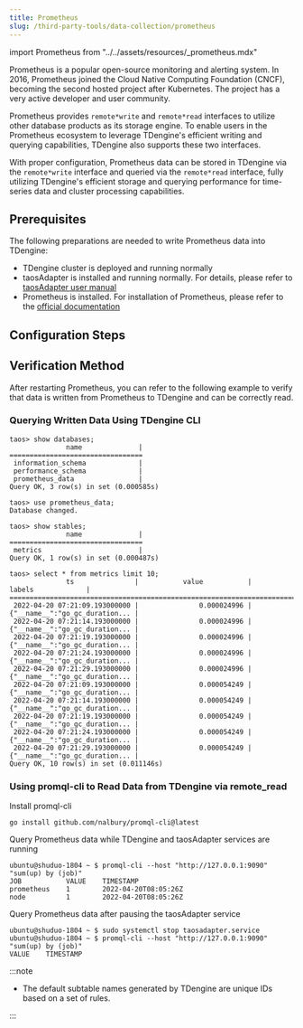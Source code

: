 ```yaml
---
title: Prometheus 
slug: /third-party-tools/data-collection/prometheus
---
```


import Prometheus from "../../assets/resources/_prometheus.mdx"

Prometheus is a popular open-source monitoring and alerting system. In 2016, Prometheus joined the Cloud Native Computing Foundation (CNCF), becoming the second hosted project after Kubernetes. The project has a very active developer and user community.

Prometheus provides `remote*write` and `remote*read` interfaces to utilize other database products as its storage engine. To enable users in the Prometheus ecosystem to leverage TDengine's efficient writing and querying capabilities, TDengine also supports these two interfaces.

With proper configuration, Prometheus data can be stored in TDengine via the `remote*write` interface and queried via the `remote*read` interface, fully utilizing TDengine's efficient storage and querying performance for time-series data and cluster processing capabilities.

## Prerequisites

The following preparations are needed to write Prometheus data into TDengine:

- TDengine cluster is deployed and running normally
- taosAdapter is installed and running normally. For details, please refer to [taosAdapter user manual](../../../tdengine-reference/components/taosadapter)
- Prometheus is installed. For installation of Prometheus, please refer to the [official documentation](https://prometheus.io/docs/prometheus/latest/installation/)

## Configuration Steps

<Prometheus />

## Verification Method

After restarting Prometheus, you can refer to the following example to verify that data is written from Prometheus to TDengine and can be correctly read.

### Querying Written Data Using TDengine CLI

```text
taos> show databases;
              name              |
=================================
 information_schema             |
 performance_schema             |
 prometheus_data                |
Query OK, 3 row(s) in set (0.000585s)

taos> use prometheus_data;
Database changed.

taos> show stables;
              name              |
=================================
 metrics                        |
Query OK, 1 row(s) in set (0.000487s)

taos> select * from metrics limit 10;
              ts               |           value           |             labels             |
=============================================================================================
 2022-04-20 07:21:09.193000000 |               0.000024996 | {"__name__":"go_gc_duration... |
 2022-04-20 07:21:14.193000000 |               0.000024996 | {"__name__":"go_gc_duration... |
 2022-04-20 07:21:19.193000000 |               0.000024996 | {"__name__":"go_gc_duration... |
 2022-04-20 07:21:24.193000000 |               0.000024996 | {"__name__":"go_gc_duration... |
 2022-04-20 07:21:29.193000000 |               0.000024996 | {"__name__":"go_gc_duration... |
 2022-04-20 07:21:09.193000000 |               0.000054249 | {"__name__":"go_gc_duration... |
 2022-04-20 07:21:14.193000000 |               0.000054249 | {"__name__":"go_gc_duration... |
 2022-04-20 07:21:19.193000000 |               0.000054249 | {"__name__":"go_gc_duration... |
 2022-04-20 07:21:24.193000000 |               0.000054249 | {"__name__":"go_gc_duration... |
 2022-04-20 07:21:29.193000000 |               0.000054249 | {"__name__":"go_gc_duration... |
Query OK, 10 row(s) in set (0.011146s)
```

### Using promql-cli to Read Data from TDengine via remote_read

Install promql-cli

```shell
go install github.com/nalbury/promql-cli@latest
```

Query Prometheus data while TDengine and taosAdapter services are running

```text
ubuntu@shuduo-1804 ~ $ promql-cli --host "http://127.0.0.1:9090" "sum(up) by (job)"
JOB           VALUE    TIMESTAMP
prometheus    1        2022-04-20T08:05:26Z
node          1        2022-04-20T08:05:26Z
```

Query Prometheus data after pausing the taosAdapter service

```text
ubuntu@shuduo-1804 ~ $ sudo systemctl stop taosadapter.service
ubuntu@shuduo-1804 ~ $ promql-cli --host "http://127.0.0.1:9090" "sum(up) by (job)"
VALUE    TIMESTAMP
```

:::note

- The default subtable names generated by TDengine are unique IDs based on a set of rules.

:::
